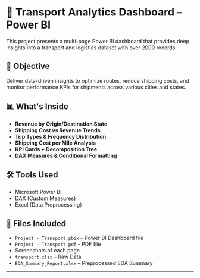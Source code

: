 # 🚚 Transport Analytics Dashboard – Power BI

This project presents a multi-page Power BI dashboard that provides deep insights into a transport and logistics dataset with over 2000 records.

## 📌 Objective
Deliver data-driven insights to optimize routes, reduce shipping costs, and monitor performance KPIs for shipments across various cities and states.

## 📊 What's Inside

- **Revenue by Origin/Destination State**
- **Shipping Cost vs Revenue Trends**
- **Trip Types & Frequency Distribution**
- **Shipping Cost per Mile Analysis**
- **KPI Cards + Decomposition Tree**
- **DAX Measures & Conditional Formatting**

## 🛠 Tools Used

- Microsoft Power BI
- DAX (Custom Measures)
- Excel (Data Preprocessing)

## 📁 Files Included

- `Project - Transport.pbix` – Power BI Dashboard file
- `Project - Transport.pdf` - PDF file
- Screenshots of each page
- `transport.xlsx` – Raw Data
- `EDA_Summary_Report.xlsx` – Preprocessed EDA Summary 

---


